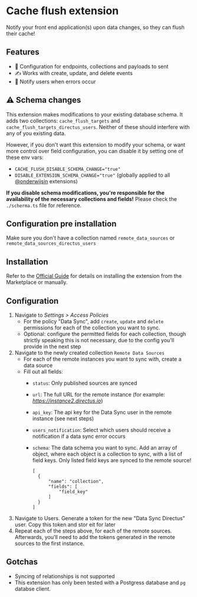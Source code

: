 # Cache flush extension
Notify your front end application(s) upon data changes, so they can flush their cache!

## Features
- 🔄 Configuration for endpoints, collections and payloads to sent
- ✍️ Works with create, update, and delete events
- 🚨 Notify users when errors occur

## ⚠️ Schema changes
This extension makes modifications to your existing database schema. It adds two collections: `cache_flush_targets` and `cache_flush_targets_directus_users`. Neither of these should interfere with any of you existing data.

However, if you don't want this extension to modify your schema, or want more control over field configuration, you can disable it by setting one of these env vars:
- `CACHE_FLUSH_DISABLE_SCHEMA_CHANGE="true"`
- `DISABLE_EXTENSION_SCHEMA_CHANGE="true"` (globally applied to all [@onderwijsin](https://github.com/onderwijsin/directus-extensions) extensions)
   
**If you disable schema modifications, you're responsible for the availability of the necessary collections and fields!** Please check the `./scherma.ts` file for reference.


## Configuration pre installation
Make sure you don't have a collection named `remote_data_sources` or `remote_data_sources_directus_users`

## Installation
Refer to the [Official Guide](https://docs.directus.io/extensions/installing-extensions.html) for details on installing the extension from the Marketplace or manually.

## Configuration
1. Navigate to _Settings > Access Policies_
   - For the policy "Data Sync", add `create`, `update` and `delete` permissions for each of the collection you want to sync.
   - Optional: configure the permitted fields for each collection, though strictly speaking this is not necessary, due to the config you'll provide in the next step
2. Navigate to the newly created collection `Remote Data Sources`
   - For each of the remote instances you want to sync with, create a data source
   - Fill out all fields:
      - `status`: Only published sources are synced
      - `url`: The full URL for the remote instance (for example: _https://instance2.directus.io_)
      - `api_key`: The api key for the Data Sync user in the remote instance (see next steps)
      - `users_notification`: Select which users should receive a notification if a data sync error occurs
      - `schema`: The data schema you want to sync. Add an array of object, where each object is a collection to sync, with a list of field keys. Only listed field keys are synced to the remote source!
          
        ```
        [
          {
              "name": "collection",
              "fields": [
                  "field_key"
              ]
          }
        ]
        ```
3. Navigate to Users. Generate a token for the new "Data Sync Directus" user. Copy this token and stor eit for later
4. Repeat each of the steps above, for each of the remote sources. Afterwards, you'll need to add the tokens generated in the remote sources to the first instance.

## Gotchas
- Syncing of relationships is not supported
- This extension has only been tested with a Postgress database and `pg` databse client.
